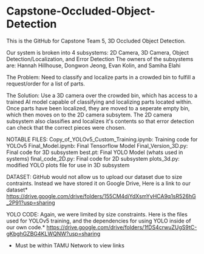 # Capstone-Occluded-Object-Detection

This is the GitHub for Capstone Team 5, 3D Occluded Object Detection.

Our system is broken into 4 subsystems: 2D Camera,        3D Camera,     Object Detection/Localization, and Error Detection
The owners of the subsystems are:       Hannah Hillhouse, Dongwon Jeong, Evan Kolin,                    and Samiha Elahi

The Problem:
Need to classify and localize parts in a crowded bin to fulfill a request/order for a list of parts.

The Solution:
Use a 3D camera over the crowded bin, which has access to a trained AI model capable of classifying and localizing parts located within.
Once parts have been localized, they are moved to a seperate empty bin, which then moves on to the 2D camera subsytem.
The 2D camera subsystem also classifies and localizes it's contents so that error detection can check that the correct pieces were chosen.


NOTABLE FILES:
Copy_of_YOLOv5_Custom_Training.ipynb: Training code for YOLOv5
Final_Model.ipynb: Final Tensorflow Model
Final_Version_3D.py: Final code for 3D subsystem
best.pt: Final YOLO Model (whats used in systems)
final_code_2D.py: Final code for 2D subsystem
plots_3d.py: modified YOLO plots file for use in 3D subsystem

DATASET:
GitHub would not allow us to upload our dataset due to size contraints. 
Instead we have stored it on Google Drive, Here is a link to our dataset*
https://drive.google.com/drive/folders/155CM4diYdXsmYyHCA9q1sR526hG_2P91?usp=sharing

YOLO CODE:
Again, we were limited by size constraints.
Here is the files used for YOLOv5 training, and the dependencies for using
YOLO inside of our own code.*
https://drive.google.com/drive/folders/1fDS4crwuZUgS9tC-gKbghGZBG4KLWQNW?usp=sharing

* Must be within TAMU Network to view links
